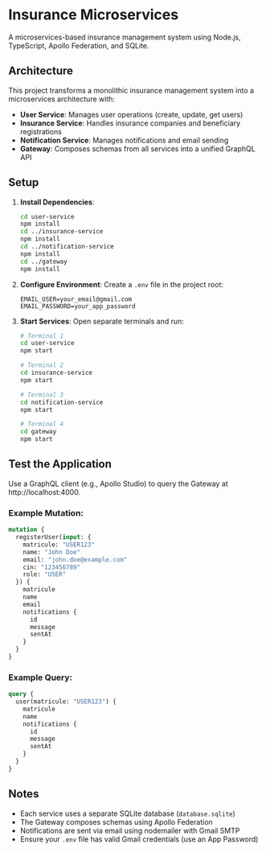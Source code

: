 # Insurance Microservices

A microservices-based insurance management system using Node.js, TypeScript, Apollo Federation, and SQLite.

## Architecture

This project transforms a monolithic insurance management system into a microservices architecture with:

- **User Service**: Manages user operations (create, update, get users)
- **Insurance Service**: Handles insurance companies and beneficiary registrations
- **Notification Service**: Manages notifications and email sending
- **Gateway**: Composes schemas from all services into a unified GraphQL API

## Setup

1. **Install Dependencies**:
   ```bash
   cd user-service
   npm install
   cd ../insurance-service
   npm install
   cd ../notification-service
   npm install
   cd ../gateway
   npm install
   ```

2. **Configure Environment**:
   Create a `.env` file in the project root:
   ```
   EMAIL_USER=your_email@gmail.com
   EMAIL_PASSWORD=your_app_password
   ```

3. **Start Services**:
   Open separate terminals and run:
   ```bash
   # Terminal 1
   cd user-service
   npm start
   
   # Terminal 2
   cd insurance-service
   npm start
   
   # Terminal 3
   cd notification-service
   npm start
   
   # Terminal 4
   cd gateway
   npm start
   ```

## Test the Application

Use a GraphQL client (e.g., Apollo Studio) to query the Gateway at http://localhost:4000.

### Example Mutation:

```graphql
mutation {
  registerUser(input: {
    matricule: "USER123"
    name: "John Doe"
    email: "john.doe@example.com"
    cin: "123456789"
    role: "USER"
  }) {
    matricule
    name
    email
    notifications {
      id
      message
      sentAt
    }
  }
}
```

### Example Query:

```graphql
query {
  user(matricule: "USER123") {
    matricule
    name
    notifications {
      id
      message
      sentAt
    }
  }
}
```

## Notes

- Each service uses a separate SQLite database (`database.sqlite`)
- The Gateway composes schemas using Apollo Federation
- Notifications are sent via email using nodemailer with Gmail SMTP
- Ensure your `.env` file has valid Gmail credentials (use an App Password)